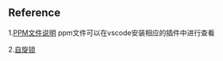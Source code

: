 ## Reference 
1.[PPM文件说明](./reference%20sources/PPM.md)
ppm文件可以在vscode安装相应的插件中进行查看

2.[自旋锁](./reference%20sources/Spinlock.md)